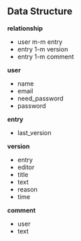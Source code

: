 Data Structure
--------------

**relationship**

- user m-m entry
- entry 1-m version
- entry 1-m comment

**user**

- name
- email
- need_password
- password

**entry**
- last_version

**version**

- entry
- editor
- title
- text
- reason
- time

**comment**

- user
- text

